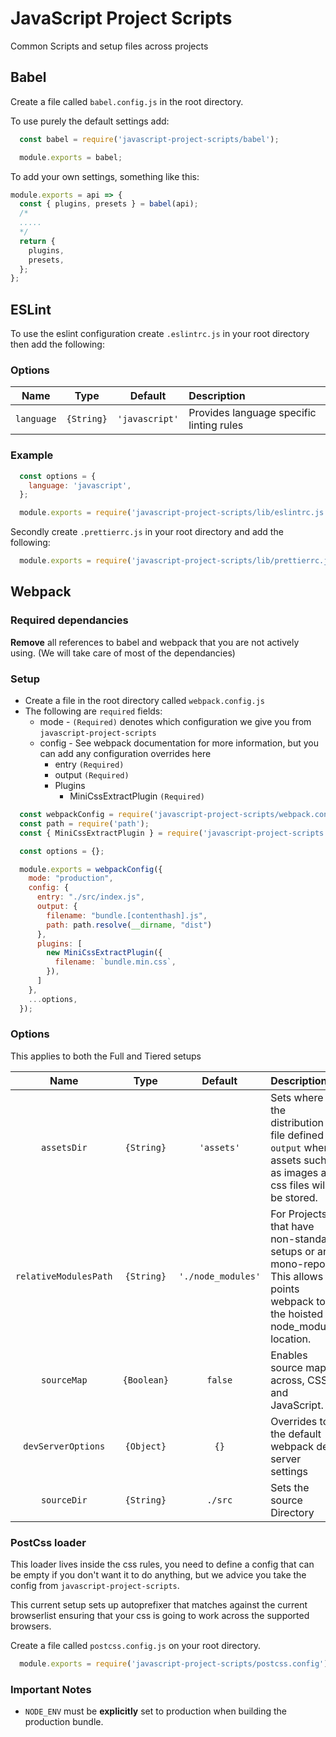 # JavaScript Project Scripts
Common Scripts and setup files across projects

## Babel

Create a file called `babel.config.js` in the root directory. 

To use purely the default settings add:

```js 
  const babel = require('javascript-project-scripts/babel');

  module.exports = babel;
```

To add your own settings, something like this:
```js
module.exports = api => {
  const { plugins, presets } = babel(api);
  /*
  .....
  */
  return {
    plugins,
    presets,
  };
};
```

## ESLint
To use the eslint configuration create `.eslintrc.js` in your root directory then add the following:

### Options

|Name|Type|Default|Description|
|:--:|:--:|:-----:|:----------|
|`language`|`{String}`|`'javascript'`|Provides language specific linting rules|

### Example
```js
  const options = {
    language: 'javascript',
  };

  module.exports = require('javascript-project-scripts/lib/eslintrc.js')(options);
```

Secondly create `.prettierrc.js` in your root directory and add the following:

```js
  module.exports = require('javascript-project-scripts/lib/prettierrc.js');
```

## Webpack

### Required dependancies
**Remove** all references to babel and webpack that you are not actively using. (We will take care of most of the dependancies)

### Setup
- Create a file in the root directory called `webpack.config.js`
- The following are `required` fields:
  - mode - `(Required)` denotes which configuration we give you from `javascript-project-scripts`
  - config - See webpack documentation for more information, but you can add any configuration overrides here
    - entry `(Required)`
    - output `(Required)`
    - Plugins
      - MiniCssExtractPlugin `(Required)`

```js
  const webpackConfig = require('javascript-project-scripts/webpack.config');
  const path = require('path');
  const { MiniCssExtractPlugin } = require('javascript-project-scripts');

  const options = {};

  module.exports = webpackConfig({
    mode: "production",
    config: {
      entry: "./src/index.js",
      output: {
        filename: "bundle.[contenthash].js",
        path: path.resolve(__dirname, "dist")
      },
      plugins: [ 
        new MiniCssExtractPlugin({
          filename: `bundle.min.css`,
        }),
      ]
    },
    ...options,
  });
```

### Options
This applies to both the Full and Tiered setups

|Name|Type|Default|Description|
|:--:|:--:|:-----:|:----------|
|`assetsDir`|`{String}`|`'assets'`|Sets where in the distribution file defined in `output` where assets such as images and css files will be stored.|
|`relativeModulesPath`|`{String}`|`'./node_modules'`|For Projects that have non-standard setups or are mono-repos. This allows points webpack to the hoisted node_modules location.|
|`sourceMap`|`{Boolean}`|`false`|Enables source maps across, CSS and JavaScript.|
|`devServerOptions`|`{Object}`|`{}`|Overrides to the default webpack dev server settings|
|`sourceDir`|`{String}`|`./src`|Sets the source Directory|

### PostCss loader
This loader lives inside the css rules, you need to define a config that can be empty if you don't want it to do anything, but we advice you take the config from `javascript-project-scripts`.

This current setup sets up autoprefixer that matches against the current browserlist ensuring that your css is going to work across the supported browsers.

Create a file called `postcss.config.js` on your root directory.
```js
  module.exports = require('javascript-project-scripts/postcss.config');
```
  
 

### Important Notes
- `NODE_ENV` must be **explicitly** set to production when building the production bundle.
